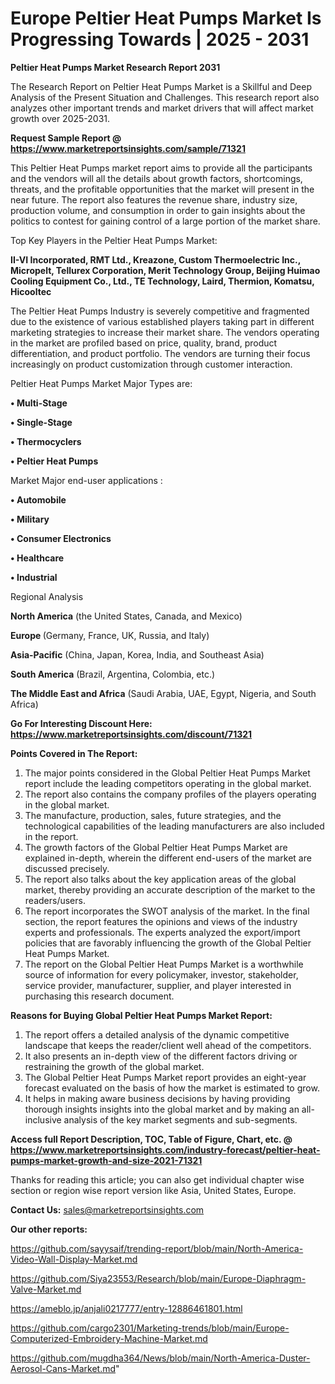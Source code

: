 # Europe Peltier Heat Pumps Market Is Progressing Towards | 2025 - 2031

<strong>Peltier Heat Pumps Market Research Report 2031</strong>

The Research Report on Peltier Heat Pumps Market is a Skillful and Deep Analysis of the Present Situation and Challenges. This research report also analyzes other important trends and market drivers that will affect market growth over 2025-2031.

<strong>Request Sample Report @ <a href=https://www.marketreportsinsights.com/sample/71321>https://www.marketreportsinsights.com/sample/71321</a></strong>

This Peltier Heat Pumps market report aims to provide all the participants and the vendors will all the details about growth factors, shortcomings, threats, and the profitable opportunities that the market will present in the near future. The report also features the revenue share, industry size, production volume, and consumption in order to gain insights about the politics to contest for gaining control of a large portion of the market share.

Top Key Players in the Peltier Heat Pumps Market:

<strong>II-VI Incorporated, RMT Ltd., Kreazone, Custom Thermoelectric Inc., Micropelt, Tellurex Corporation, Merit Technology Group, Beijing Huimao Cooling Equipment Co., Ltd., TE Technology, Laird, Thermion, Komatsu, Hicooltec</strong>

The Peltier Heat Pumps Industry is severely competitive and fragmented due to the existence of various established players taking part in different marketing strategies to increase their market share. The vendors operating in the market are profiled based on price, quality, brand, product differentiation, and product portfolio. The vendors are turning their focus increasingly on product customization through customer interaction.

Peltier Heat Pumps Market Major Types are:

<strong>• Multi-Stage

• Single-Stage

• Thermocyclers

• Peltier Heat Pumps</strong>

Market Major end-user applications :

<strong>• Automobile

• Military

• Consumer Electronics

• Healthcare

• Industrial</strong>

Regional Analysis

</u><strong><b>North America</b></strong> (the United States, Canada, and Mexico)

<strong><b>Europe </b></strong>(Germany, France, UK, Russia, and Italy)

<strong><b>Asia-Pacific</b></strong> (China, Japan, Korea, India, and Southeast Asia)

<strong><b>South America</b></strong> (Brazil, Argentina, Colombia, etc.)

<strong><b>The Middle East and Africa</b></strong> (Saudi Arabia, UAE, Egypt, Nigeria, and South Africa)

<strong>Go For Interesting Discount Here: <a href=https://www.marketreportsinsights.com/discount/71321>https://www.marketreportsinsights.com/discount/71321</a></strong>

<strong>Points Covered in The Report:</strong>
<ol>
  <li>The major points considered in the Global Peltier Heat Pumps Market report include the leading competitors operating in the global market.</li>
  <li>The report also contains the company profiles of the players operating in the global market.</li>
  <li>The manufacture, production, sales, future strategies, and the technological capabilities of the leading manufacturers are also included in the report.</li>
  <li>The growth factors of the Global Peltier Heat Pumps Market are explained in-depth, wherein the different end-users of the market are discussed precisely.</li>
  <li>The report also talks about the key application areas of the global market, thereby providing an accurate description of the market to the readers/users.</li>
  <li>The report incorporates the SWOT analysis of the market. In the final section, the report features the opinions and views of the industry experts and professionals. The experts analyzed the export/import policies that are favorably influencing the growth of the Global Peltier Heat Pumps Market.</li>
  <li>The report on the Global Peltier Heat Pumps Market is a worthwhile source of information for every policymaker, investor, stakeholder, service provider, manufacturer, supplier, and player interested in purchasing this research document.</li>
</ol>
<strong>Reasons for Buying Global Peltier Heat Pumps Market Report:</strong>

<ol>
  <li>The report offers a detailed analysis of the dynamic competitive landscape that keeps the reader/client well ahead of the competitors.</li>
  <li>It also presents an in-depth view of the different factors driving or restraining the growth of the global market.</li>
  <li>The Global Peltier Heat Pumps Market report provides an eight-year forecast evaluated on the basis of how the market is estimated to grow.</li>
  <li>It helps in making aware business decisions by having providing thorough insights insights into the global market and by making an all-inclusive analysis of the key market segments and sub-segments.</li>
</ol>
<strong>Access full Report Description, TOC, Table of Figure, Chart, etc. @ <a href=https://www.marketreportsinsights.com/industry-forecast/peltier-heat-pumps-market-growth-and-size-2021-71321>https://www.marketreportsinsights.com/industry-forecast/peltier-heat-pumps-market-growth-and-size-2021-71321</a></strong>


Thanks for reading this article; you can also get individual chapter wise section or region wise report version like Asia, United States, Europe.

<strong>Contact Us:</strong>
sales@marketreportsinsights.com

<strong>Our other reports:</strong>

<a href=https://github.com/sayysaif/trending-report/blob/main/North-America-Video-Wall-Display-Market.md>https://github.com/sayysaif/trending-report/blob/main/North-America-Video-Wall-Display-Market.md</a>

<a href=https://github.com/Siya23553/Research/blob/main/Europe-Diaphragm-Valve-Market.md>https://github.com/Siya23553/Research/blob/main/Europe-Diaphragm-Valve-Market.md</a>

<a href=https://ameblo.jp/anjali0217777/entry-12886461801.html>https://ameblo.jp/anjali0217777/entry-12886461801.html</a>

<a href=https://github.com/cargo2301/Marketing-trends/blob/main/Europe-Computerized-Embroidery-Machine-Market.md>https://github.com/cargo2301/Marketing-trends/blob/main/Europe-Computerized-Embroidery-Machine-Market.md</a>

<a href=https://github.com/mugdha364/News/blob/main/North-America-Duster-Aerosol-Cans-Market.md>https://github.com/mugdha364/News/blob/main/North-America-Duster-Aerosol-Cans-Market.md</a>"
